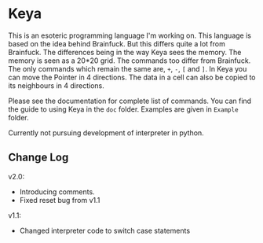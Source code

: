 Keya
====

This is an esoteric programming language I'm working on. This language is based on the idea behind Brainfuck. But this differs quite a lot from Brainfuck. The differences being in the way Keya sees the memory. The memory is seen as a 20*20 grid. The commands too differ from Brainfuck. The only commands which remain the same are, `+`, `-`, `[` and `]`. In Keya you can move the Pointer in 4 directions. The data in a cell can also be copied to its neighbours in 4 directions.

Please see the documentation for complete list of commands. You can find the guide to using Keya in the `doc` folder. Examples are given in `Example` folder.

Currently not pursuing development of interpreter in python.

Change Log
----
v2.0:
* Introducing comments. 
* Fixed reset bug from v1.1

v1.1:
* Changed interpreter code to switch case statements
